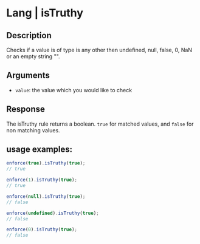 # Lang | isTruthy

## Description
Checks if a value is of type is any other then undefined, null, false, 0, NaN or an empty string "".

## Arguments
* `value`: the value which you would like to check

## Response
The isTruthy rule returns a boolean. `true` for matched values, and `false` for non matching values.

## usage examples:


```js
enforce(true).isTruthy(true);
// true
```

```js
enforce(1).isTruthy(true);
// true
```

```js
enforce(null).isTruthy(true);
// false
```

```js
enforce(undefined).isTruthy(true);
// false
```

```js
enforce(0).isTruthy(true);
// false
```
